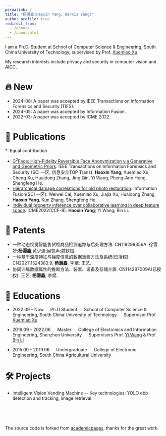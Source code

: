 ```yaml
---
permalink: /
title: "杨灏鑫(Haoxin Yang, Harxis Yang)"
author_profile: true
redirect_from: 
  - /about/
  - /about.html
---
```


I am a Ph.D. Student at School of Computer Science & Engineering, South China University of Technology, supervised by Prof. [Xuemiao Xu](https://www2.scut.edu.cn/cs/2017/0629/c22284a328094/page.htm).

My research interests include privacy and security in computer vision and AIGC.

# 🔥 New
<span class='anchor' id='-news'></span>
* 2024-08: A paper was accepted by IEEE Transactions on Information Forensics and Security (TIFS).
* 2024-05: A paper was accepted by Information Fusion.
* 2022-03: A paper was accepted by ICME 2022.



# 📝 Publications
<span class='anchor' id='-publications'></span>
 *: Equal contribution
 * [G<sup>2</sup>Face: High-Fidelity Reversible Face Anonymization via Generative and Geometric Priors](xxx). IEEE Transactions on Information Forensics and Security (SCI 一区, 信息安全TOP Trans). **Haoxin Yang**, Xuemiao Xu, Cheng Xu, Huaidong Zhang, Jing Qin, Yi Wang, Pheng-Ann Heng, Shengfeng He.
* [Hierarchical damage correlations for old photo restoration](https://www.sciencedirect.com/science/article/pii/S1566253524001180). Information Fusion(SCI 一区). Weiwei Cai, Xuemiao Xu, Jiajia Xu, Huaidong Zhang, **Haoxin Yang**, Kun Zhang, Shengfeng He.
* [Individual property inference over collaborative learning in deep feature space](https://ieeexplore.ieee.org/document/9859857). ICME2022(CCF-B). **Haoxin Yang**; Yi Wang; Bin Li.


# 🧾 Patents
* 一种动态视觉智能售货柜商品检测追踪与后处理方法. CN118298356A. 徐雪妙;**杨灏鑫**;黄少遇;吴惊声;魏钦煜.
* 一种基于深度特征与梯度信息的数据重建方法及系统(已授权). CN202111524383.9. **杨灏鑫**; 李斌; 王艺.
* 协同训练数据属性的推断方法、装置、设备及存储介质. CN114287009A(已授权). 王艺; **杨灏鑫**; 李斌.



# 📕 Educations
<span class='anchor' id='-education'></span>
* 2022.09 - Now 
&emsp; Ph.D Student
&emsp; School of Computer Science & Engineering, South China University of Technology
&emsp; Supervisor Prof. [Xuemiao Xu](https://www2.scut.edu.cn/cs/2017/0629/c22284a328094/page.htm)

* 2019.09 - 2022.06 
&emsp; Master
&emsp; College of Electronics and Information Engineering, Shenzhen University
&emsp; Supervisors Prof. [Yi Wang](https://scholar.google.com/citations?user=hYVi3vIAAAAJ&hl=zh-CN&oi=ao) & Prof. [Bin Li](https://scholar.google.com/citations?user=hYVi3vIAAAAJ&hl=zh-CN&oi=ao)

* 2015.09 - 2019.06 
&emsp; Undergraduate
&emsp; College of Electronic Engineering, South China Agricultural University

# 🛠️ Projects
<span class='anchor' id='-projects'></span>
* Intelligent Vision Vending Machine -- Key technologies: YOLO obb detection and tracking, image retrieval.


<br/>

<br/>

<br/>

The source code is forked from [academicpages](https://github.com/academicpages/academicpages.github.io), thanks for the great work.